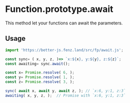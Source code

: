 # Function.prototype.await

This method let your functions can await the parameters. 

## Usage

```javascript
import 'https://better-js.fenz.land/src/fp/await.js';

const sync= ( x, y, z, )=> `x:${x}, y:${y}, z:${z}`;
const awaiting= sync.await();

const x= Promise.resolve( 6, );
const y= Promise.resolve( 1, );
const z= Promise.resolve( 3, );

sync( await x, await y, await z, ); // `x:6, y:1, z:3`
awaiting( x, y, z, );  // Promise with `x:6, y:1, z:3`
```
